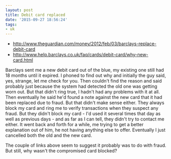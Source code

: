 ```yaml
---
layout: post
title: Debit card replaced
date: '2015-09-27 18:56:24'
tags:
- uk
---
```


* http://www.theguardian.com/money/2012/feb/03/barclays-replace-debit-card
* http://www.help.barclays.co.uk/faq/cards/debit-card/why-new-card.html

Barclays sent me a new debit card out of the blue, my existing one still had 18 months until it expired. I phoned to find out why and initially the guy said, yes, strange, let me check for you. Then couldn't find the reason and said probably just because the system had detected the old one was getting worn out. But that didn't ring true, I hadn't had any problems with it at all. Then eventually he said he'd found a note against the new card that it had been replaced due to fraud. But that didn't make sense either. They always block my card and ring me to verify transactions when they suspect any fraud. But they didn't block my card - I'd used it several times that day as well as previous days - and as far as I can tell, they didn't try to contact me either. It went back and forth for a while, me trying to get a better explanation out of him, he not having anything else to offer. Eventually I just cancelled both the old and the new card.

The couple of links above seem to suggest it probably was to do with fraud. But still, why wasn't the compromised card blocked?